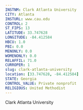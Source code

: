 ```yaml
---
INSTNM: Clark Atlanta University
CITY: Atlanta
INSTURL: www.cau.edu
CONTROL: 2
ST_FIPS: 13
LATITUDE: 33.747628
LONGITUDE: -84.412584
HBCU: 1.0
PBI: 0.0
MENONLY: 0.0
WOMENONLY: 0.0
RELAFFIL: 71.0
CURROPER: 1
slug: clark-atlanta-university
location: [33.747628, -84.412584]
STATE: Georgia
CONTROL_VALUE: Private nonprofit
RELIGIOUS: United Methodist
---
```

Clark Atlanta University